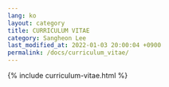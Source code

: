 ```yaml
---
lang: ko
layout: category
title: CURRICULUM VITAE
category: Sangheon Lee
last_modified_at: 2022-01-03 20:00:04 +0900
permalink: /docs/curriculum_vitae/
---
```


{% include curriculum-vitae.html %}

